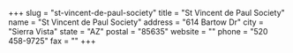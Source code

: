 +++
slug = "st-vincent-de-paul-society"
title = "St Vincent de Paul Society"
name = "St Vincent de Paul Society"
address = "614 Bartow Dr"
city = "Sierra Vista"
state = "AZ"
postal = "85635"
website = ""
phone = "520 458-9725"
fax = ""
+++
